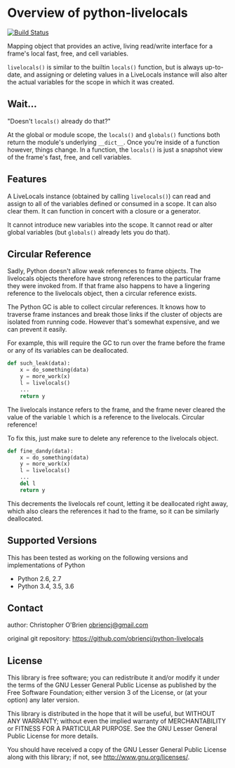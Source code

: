 # Overview of python-livelocals

[![Build Status](https://travis-ci.org/obriencj/python-livelocals.svg?branch=master)](https://travis-ci.org/obriencj/python-livelocals)

Mapping object that provides an active, living read/write interface
for a frame's local fast, free, and cell variables.

`livelocals()` is similar to the builtin `locals()` function, but is
always up-to-date, and assigning or deleting values in a LiveLocals
instance will also alter the actual variables for the scope in which
it was created.

[python]: http://python.org "Python"


## Wait...

"Doesn't `locals()` already do that?"

At the global or module scope, the `locals()` and `globals()`
functions both return the module's underlying `__dict__`. Once you're
inside of a function however, things change. In a function, the
`locals()` is just a snapshot view of the frame's fast, free, and cell
variables.


## Features

A LiveLocals instance (obtained by calling `livelocals()`) can read
and assign to all of the variables defined or consumed in a scope. It
can also clear them.  It can function in concert with a closure or a
generator.

It cannot introduce new variables into the scope. It cannot read or
alter global variables (but `globals()` already lets you do that).


## Circular Reference

Sadly, Python doesn't allow weak references to frame objects. The
livelocals objects therefore have strong references to the particular
frame they were invoked from. If that frame also happens to have a
lingering reference to the livelocals object, then a circular
reference exists.

The Python GC is able to collect circular references. It knows how to
traverse frame instances and break those links if the cluster of
objects are isolated from running code. However that's somewhat
expensive, and we can prevent it easily.

For example, this will require the GC to run over the frame before the
frame or any of its variables can be deallocated.
```python
def such_leak(data):
    x = do_something(data)
    y = more_work(x)
    l = livelocals()
    ...
    return y
```

The livelocals instance refers to the frame, and the frame never
cleared the value of the variable `l` which is a reference to the
livelocals. Circular reference!

To fix this, just make sure to delete any reference to the livelocals
object.
```python
def fine_dandy(data):
    x = do_something(data)
    y = more_work(x)
    l = livelocals()
    ...
    del l
    return y
```

This decrements the livelocals ref count, letting it be deallocated
right away, which also clears the references it had to the frame, so
it can be similarly deallocated.


## Supported Versions

This has been tested as working on the following versions and
implementations of Python

* Python 2.6, 2.7
* Python 3.4, 3.5, 3.6


## Contact

author: Christopher O'Brien <obriencj@gmail.com>

original git repository: <https://github.com/obriencj/python-livelocals>


## License

This library is free software; you can redistribute it and/or modify
it under the terms of the GNU Lesser General Public License as
published by the Free Software Foundation; either version 3 of the
License, or (at your option) any later version.

This library is distributed in the hope that it will be useful, but
WITHOUT ANY WARRANTY; without even the implied warranty of
MERCHANTABILITY or FITNESS FOR A PARTICULAR PURPOSE.  See the GNU
Lesser General Public License for more details.

You should have received a copy of the GNU Lesser General Public
License along with this library; if not, see
<http://www.gnu.org/licenses/>.
